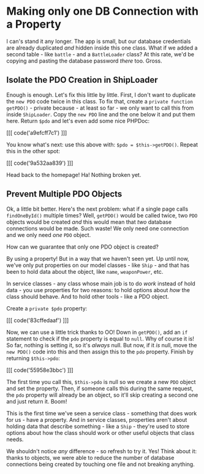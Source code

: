 # Making only one DB Connection with a Property

I can's stand it any longer. The app is small, but our database credentials
are already duplicated *and* hidden inside this one class. What if we added
a second table - like `battle` - and a `BattleLoader` class? At this rate,
we'd be copying and pasting the database password *there* too. Gross.

## Isolate the PDO Creation in ShipLoader

Enough is enough. Let's fix this little by little. First, I don't want to
duplicate the `new PDO` code twice in this class. To fix that, create a
`private function getPDO()` - private because - at least so far - we only
want to call this from inside `ShipLoader`. Copy the `new PDO` line and
the one below it and put them here. Return `$pdo` and let's even add some
nice PHPDoc:

[[[ code('a9efcff7c1') ]]]

You know what's next: use this above with: `$pdo = $this->getPDO()`. Repeat
this in the other spot:

[[[ code('9a532aa839') ]]]

Head back to the homepage! Ha! Nothing broken yet.

## Prevent Multiple PDO Objects

Ok, a little bit better. Here's the next problem: what if a single page calls
`findOneById()` multiple times? Well, `getPDO()` would be called twice, two
`PDO` objects would be created *and* this would mean that *two* database
connections would be made. Such waste! We only need one connection and we only
need *one* `PDO` object.

How can we guarantee that only one PDO object is created?

By using a property! But in a way that we haven't seen yet. Up until now,
we've only put properties on our model classes - like `Ship` - and that has
been to hold data about the object, like `name`, `weaponPower`, etc.

In service classes - any class whose main job is to do *work* instead of
hold data - you use properties for two reasons: to hold options about *how* the class should
behave. And to hold other tools - like a PDO object.

Create a `private $pdo` property:

[[[ code('83cffedaaf') ]]]

Now, we can use a little trick thanks to OO! Down in `getPDO()`, add an `if`
statement to check if the `pdo` property is equal to `null`. Why of course
it is! So far, nothing is setting it, so it's *always* null. But now, if
it *is* null, move the `new PDO()` code into this and then assign this to
the `pdo` property. Finish by returning `$this->pdo`:

[[[ code('55958e3bbc') ]]]

The first time you call this, `$this->pdo` is null so we create a new `PDO`
object and set the property. Then, if someone calls this during the same
request, the `pdo` property will already be an object, so it'll skip creating
a second one and just return it. Boom!

This is the first time we've seen a service class - something that does work
for us - have a property. And in service classes, properties aren't about
holding data that describe something - like a `Ship` - they're used to store
options about how the class should work or other useful objects that class
needs.

We shouldn't notice *any* difference - so refresh to try it. Yes! Think about
it: thanks to objects, we were able to reduce the number of database connections
being created by touching one file and not breaking anything.
